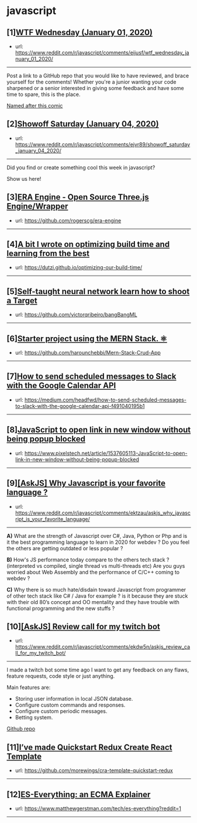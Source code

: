 # javascript
## [1][WTF Wednesday (January 01, 2020)](https://www.reddit.com/r/javascript/comments/eijusf/wtf_wednesday_january_01_2020/)
- url: https://www.reddit.com/r/javascript/comments/eijusf/wtf_wednesday_january_01_2020/
---
Post a link to a GitHub repo that you would like to have reviewed, and brace yourself for the comments!
Whether you're a junior wanting your code sharpened or a senior interested in giving some feedback and have some time to spare, 
this is the place.

[Named after this comic](https://davidwalsh.name/demo/code-review.png)
## [2][Showoff Saturday (January 04, 2020)](https://www.reddit.com/r/javascript/comments/ejvr89/showoff_saturday_january_04_2020/)
- url: https://www.reddit.com/r/javascript/comments/ejvr89/showoff_saturday_january_04_2020/
---
Did you find or create something cool this week in javascript? 

Show us here!
## [3][ERA Engine - Open Source Three.js Engine/Wrapper](https://www.reddit.com/r/javascript/comments/ekm8jh/era_engine_open_source_threejs_enginewrapper/)
- url: https://github.com/rogerscg/era-engine
---

## [4][A bit I wrote on optimizing build time and learning from the best](https://www.reddit.com/r/javascript/comments/ekim2b/a_bit_i_wrote_on_optimizing_build_time_and/)
- url: https://dutzi.github.io/optimizing-our-build-time/
---

## [5][Self-taught neural network learn how to shoot a Target](https://www.reddit.com/r/javascript/comments/eklry0/selftaught_neural_network_learn_how_to_shoot_a/)
- url: https://github.com/victorqribeiro/bangBangML
---

## [6][Starter project using the MERN Stack. ⚛️](https://www.reddit.com/r/javascript/comments/ekrvus/starter_project_using_the_mern_stack/)
- url: https://github.com/harounchebbi/Mern-Stack-Crud-App
---

## [7][How to send scheduled messages to Slack with the Google Calendar API](https://www.reddit.com/r/javascript/comments/eksq7o/how_to_send_scheduled_messages_to_slack_with_the/)
- url: https://medium.com/headfwd/how-to-send-scheduled-messages-to-slack-with-the-google-calendar-api-f491040195b1
---

## [8][JavaScript to open link in new window without being popup blocked](https://www.reddit.com/r/javascript/comments/eku6p6/javascript_to_open_link_in_new_window_without/)
- url: https://www.pixelstech.net/article/1537605113-JavaScript-to-open-link-in-new-window-without-being-popup-blocked
---

## [9][[AskJS] Why Javascript is your favorite language ?](https://www.reddit.com/r/javascript/comments/ektzau/askjs_why_javascript_is_your_favorite_language/)
- url: https://www.reddit.com/r/javascript/comments/ektzau/askjs_why_javascript_is_your_favorite_language/
---
**A)** What are the strength of Javascript over C#, Java, Python or Php and is it the best programming language to learn in 2020 for webdev ? Do you feel the others are getting outdated or less popular ? 

**B)** How's JS performance today compare to the others tech stack ? (interpreted vs compiled, single thread vs multi-threads etc) Are you guys worried about Web Assembly and the performance of C/C++ coming to webdev ?

**C)** Why there is so much hate/disdain toward Javascript from programmer of other tech stack like C# / Java for example ? is it because they are stuck with their old 80’s concept and OO mentality and they have trouble with functional programming and the new stuffs ?
## [10][[AskJS] Review call for my twitch bot](https://www.reddit.com/r/javascript/comments/ekdw5n/askjs_review_call_for_my_twitch_bot/)
- url: https://www.reddit.com/r/javascript/comments/ekdw5n/askjs_review_call_for_my_twitch_bot/
---
I made a twitch bot some time ago I want to get any feedback on any flaws, feature requests, code style or just anything.

Main features are:

* Storing user information in local JSON database.
* Configure custom commands and responses.
* Configure custom periodic messages.
* Betting system.

[Github repo](https://github.com/spnq/twitch-sentry)
## [11][I’ve made Quickstart Redux Create React Template](https://www.reddit.com/r/javascript/comments/ekqgtt/ive_made_quickstart_redux_create_react_template/)
- url: https://github.com/morewings/cra-template-quickstart-redux
---

## [12][ES-Everything: an ECMA Explainer](https://www.reddit.com/r/javascript/comments/eklxld/eseverything_an_ecma_explainer/)
- url: https://www.matthewgerstman.com/tech/es-everything?reddit=1
---

